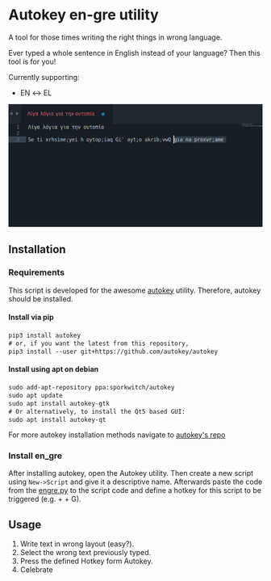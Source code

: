 # Autokey en-gre utility
A tool for those times writing the right things in wrong language.

Ever typed a whole sentence in English instead of your language? Then this tool is for you!

Currently supporting: 
* EN ↔ EL

![](https://raw.githubusercontent.com/arvchristos/autokey-en_gre/master/metadata/galeano.gif)

## Installation
### Requirements
This script is developed for the awesome [autokey](https://github.com/autokey/autokey) utility. Therefore, autokey should be installed.

#### Install via pip
```
pip3 install autokey
# or, if you want the latest from this repository,
pip3 install --user git+https://github.com/autokey/autokey
```

#### Install using apt on debian
```
sudo add-apt-repository ppa:sporkwitch/autokey
sudo apt update
sudo apt install autokey-gtk
# Or alternatively, to install the Qt5 based GUI:
sudo apt install autokey-qt
```

For more autokey installation methods navigate to [autokey's repo](https://github.com/autokey/autokey#installation)

### Install en_gre
After installing autokey, open the Autokey utility. Then create a new script using `New->Script` and give it a descriptive name. Afterwards paste the code from the [engre.py](https://github.com/arvchristos/autokey-en_gre/blob/master/engre.py) to the script code and define a hotkey for this script to be triggered (e.g. <CTRL> + <ALT> + G).
  
 ## Usage
 1. Write text in wrong layout (easy?).
 2. Select the wrong text previously typed.
 3. Press the defined Hotkey form Autokey.
 4. Celebrate

